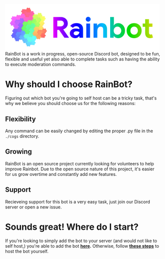 <img src="/img/Wordmark2.png" alt="RainBot Logo" width="500"/>
<br />
RainBot is a work in progress, open-source Discord bot, designed to be fun, flexible and useful yet also able to complete tasks such as having the ability to execute moderation  commands.

# Why should I choose RainBot?
Figuring out which bot you're going to self host can be a tricky task, that's why we believe you should choose us for the following reasons:
## Flexibility
Any command can be easily changed by editing the proper .py file in the `./cogs` directory.
## Growing
RainBot is an open source project currently looking for volunteers to help improve Rainbot. Due to the open source nature of this project, it's easier for us grow overtime and constantly add new features.
## Support
Recieveing support for this bot is a very easy task, just join our Discord server or open a new issue.

# Sounds great! Where do I start?
If you're looking to simply add the bot to your server (and would not like to self host,) you're able to add the bot **[here](https://discord.com/api/oauth2/authorize?client_id=530899015898759199&permissions=8&scope=bot).** Otherwise, follow **[these steps](/github_stuff/tutorial.md)** to host the bot yourself.
